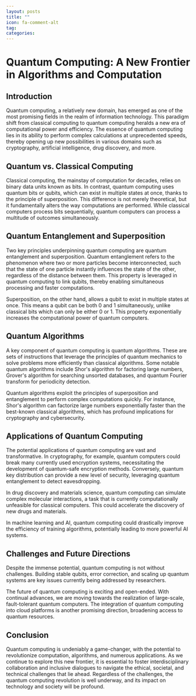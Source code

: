 ```yaml
---
layout: posts
title: ""
icon: fa-comment-alt
tag: 
categories: 
---
```


# Quantum Computing: A New Frontier in Algorithms and Computation

## Introduction

Quantum computing, a relatively new domain, has emerged as one of the most promising fields in the realm of information technology. This paradigm shift from classical computing to quantum computing heralds a new era of computational power and efficiency. The essence of quantum computing lies in its ability to perform complex calculations at unprecedented speeds, thereby opening up new possibilities in various domains such as cryptography, artificial intelligence, drug discovery, and more.

## Quantum vs. Classical Computing

Classical computing, the mainstay of computation for decades, relies on binary data units known as bits. In contrast, quantum computing uses quantum bits or qubits, which can exist in multiple states at once, thanks to the principle of superposition. This difference is not merely theoretical, but it fundamentally alters the way computations are performed. While classical computers process bits sequentially, quantum computers can process a multitude of outcomes simultaneously.

## Quantum Entanglement and Superposition

Two key principles underpinning quantum computing are quantum entanglement and superposition. Quantum entanglement refers to the phenomenon where two or more particles become interconnected, such that the state of one particle instantly influences the state of the other, regardless of the distance between them. This property is leveraged in quantum computing to link qubits, thereby enabling simultaneous processing and faster computations.

Superposition, on the other hand, allows a qubit to exist in multiple states at once. This means a qubit can be both 0 and 1 simultaneously, unlike classical bits which can only be either 0 or 1. This property exponentially increases the computational power of quantum computers.

## Quantum Algorithms

A key component of quantum computing is quantum algorithms. These are sets of instructions that leverage the principles of quantum mechanics to solve problems more efficiently than classical algorithms. Some notable quantum algorithms include Shor's algorithm for factoring large numbers, Grover's algorithm for searching unsorted databases, and quantum Fourier transform for periodicity detection.

Quantum algorithms exploit the principles of superposition and entanglement to perform complex computations quickly. For instance, Shor's algorithm can factorize large numbers exponentially faster than the best-known classical algorithms, which has profound implications for cryptography and cybersecurity.

## Applications of Quantum Computing

The potential applications of quantum computing are vast and transformative. In cryptography, for example, quantum computers could break many currently used encryption systems, necessitating the development of quantum-safe encryption methods. Conversely, quantum key distribution can provide a new level of security, leveraging quantum entanglement to detect eavesdropping.

In drug discovery and materials science, quantum computing can simulate complex molecular interactions, a task that is currently computationally unfeasible for classical computers. This could accelerate the discovery of new drugs and materials.

In machine learning and AI, quantum computing could drastically improve the efficiency of training algorithms, potentially leading to more powerful AI systems.

## Challenges and Future Directions

Despite the immense potential, quantum computing is not without challenges. Building stable qubits, error correction, and scaling up quantum systems are key issues currently being addressed by researchers.

The future of quantum computing is exciting and open-ended. With continual advances, we are moving towards the realization of large-scale, fault-tolerant quantum computers. The integration of quantum computing into cloud platforms is another promising direction, broadening access to quantum resources.

## Conclusion

Quantum computing is undeniably a game-changer, with the potential to revolutionize computation, algorithms, and numerous applications. As we continue to explore this new frontier, it is essential to foster interdisciplinary collaboration and inclusive dialogues to navigate the ethical, societal, and technical challenges that lie ahead. Regardless of the challenges, the quantum computing revolution is well underway, and its impact on technology and society will be profound.